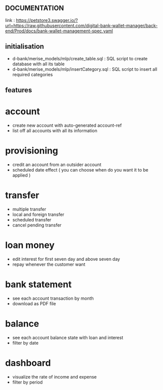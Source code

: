 ## DOCUMENTATION
link : https://petstore3.swagger.io/?url=https://raw.githubusercontent.com/digital-bank-wallet-manager/back-end/Prod/docs/bank-wallet-management-spec.yaml

## initialisation 
- d-bank/merise_models/mlp/create_table.sql : SQL script to create database with all its table
- d-bank/merise_models/mlp/insertCategory.sql : SQL script to insert all required categories

## features

# account 
- create new account with auto-generated account-ref
- list off all accounts with all its information

# provisioning
- credit an account from an outsider account
- scheduled date effect ( you can choose when do you want it to be applied )

# transfer 
- multiple transfer
- local and foreign transfer
- scheduled transfer
- cancel pending transfer

# loan money
- edit interest for first seven day and above seven day
- repay whenever the customer want

# bank statement
- see each account transaction by month
- download as PDF file

# balance
- see each account balance state with loan and interest
- filter by date

# dashboard
- visualize the rate of income and expense
- filter by period
